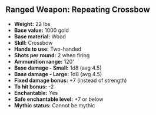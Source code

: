## Ranged Weapon: Repeating Crossbow

- **Weight:** 22 lbs
- **Base value:** 1000 gold
- **Base material:** Wood
- **Skill:** Crossbow
- **Hands to use:** Two-handed
- **Shots per round:** 2 when firing
- **Ammunition range:** 120'
- **Base damage - Small:** 1d8 (avg 4.5)
- **Base damage - Large:** 1d8 (avg 4.5)
- **Fixed damage bonus:** +7 (instead of strength)
- **To hit bonus:** -2
- **Enchantable:** Yes
- **Safe enchantable level:** +7 or below
- **Mythic status:** Cannot be mythic

